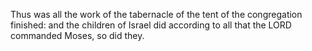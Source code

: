 Thus was all the work of the tabernacle of the tent of the congregation finished: and the children of Israel did according to all that the LORD commanded Moses, so did they.
